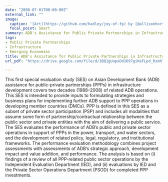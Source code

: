 ```yaml
---
date: "2008-07-01T00:00:00Z"
external_link: ""
image:
  caption: '[Art](https://github.com/hadley/joy-of-fp) by [@allisonhorst](https://github.com/allisonhorst/stats-illustrations)'
  focal_point: Smart
summary: ADB's Assistance for Public Private Partnerships in Infrastructure Development.
tags:
- Public Private Partnerships
- Infrastructure
- Emerging Economies
title: ADB's Assistance for Public Private Partnerships in Infrastructure Development - Potential for More Success 
url_pdf: "https://drive.google.com/file/d/1BQ1gUupxDd1697giKeFLpd_RzmhTpfbI"

---
```

This first special evaluation study (SES) on Asian Development Bank
(ADB) assistance for public-private partnerships (PPPs) in infrastructure development covers
two decades (1988–2008) of related ADB operations. This SES is intended to provide inputs to
formulating strategies and business plans for implementing further ADB support to PPP
operations in developing member countries (DMCs).
PPP is defined in this SES as a subset of private sector participation (PSP) and includes
all modalities that assume some form of partnership/contractual relationship between the public
sector and private entities with the aim of delivering a public service. The SES evaluates the performance of ADB’s public and
private sector operations in support of PPPs in the power, transport, and water sectors, and the
development of related policy, legal, regulatory, and institutional frameworks. The performance
evaluation methodology combines project assessments with assessments of ADB’s strategic
approach, development impact and value addition, and performance. The analysis is based on
(i) findings of a review of all PPP-related public sector operations by the Independent Evaluation
Department (IED), and (ii) evaluations by IED and the Private Sector Operations Department
(PSOD) for completed PPP investments.
